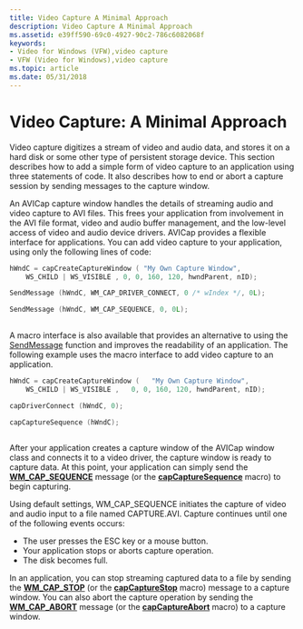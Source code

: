 ```yaml
---
title: Video Capture A Minimal Approach
description: Video Capture A Minimal Approach
ms.assetid: e39ff590-69c0-4927-90c2-786c6082068f
keywords:
- Video for Windows (VFW),video capture
- VFW (Video for Windows),video capture
ms.topic: article
ms.date: 05/31/2018
---
```


# Video Capture: A Minimal Approach

Video capture digitizes a stream of video and audio data, and stores it on a hard disk or some other type of persistent storage device. This section describes how to add a simple form of video capture to an application using three statements of code. It also describes how to end or abort a capture session by sending messages to the capture window.

An AVICap capture window handles the details of streaming audio and video capture to AVI files. This frees your application from involvement in the AVI file format, video and audio buffer management, and the low-level access of video and audio device drivers. AVICap provides a flexible interface for applications. You can add video capture to your application, using only the following lines of code:


```C++
hWndC = capCreateCaptureWindow ( "My Own Capture Window", 
    WS_CHILD | WS_VISIBLE , 0, 0, 160, 120, hwndParent, nID);

SendMessage (hWndC, WM_CAP_DRIVER_CONNECT, 0 /* wIndex */, 0L);

SendMessage (hWndC, WM_CAP_SEQUENCE, 0, 0L);
 
```



A macro interface is also available that provides an alternative to using the [SendMessage](https://go.microsoft.com/fwlink/p/?linkid=17094) function and improves the readability of an application. The following example uses the macro interface to add video capture to an application.


```C++
hWndC = capCreateCaptureWindow (   "My Own Capture Window", 
    WS_CHILD | WS_VISIBLE ,   0, 0, 160, 120, hwndParent, nID);

capDriverConnect (hWndC, 0);

capCaptureSequence (hWndC); 
 
```



After your application creates a capture window of the AVICap window class and connects it to a video driver, the capture window is ready to capture data. At this point, your application can simply send the [**WM\_CAP\_SEQUENCE**](wm-cap-sequence.md) message (or the [**capCaptureSequence**](/windows/desktop/api/Vfw/nf-vfw-capcapturesequence) macro) to begin capturing.

Using default settings, WM\_CAP\_SEQUENCE initiates the capture of video and audio input to a file named CAPTURE.AVI. Capture continues until one of the following events occurs:

-   The user presses the ESC key or a mouse button.
-   Your application stops or aborts capture operation.
-   The disk becomes full.

In an application, you can stop streaming captured data to a file by sending the [**WM\_CAP\_STOP**](wm-cap-stop.md) (or the [**capCaptureStop**](/windows/desktop/api/Vfw/nf-vfw-capcapturestop) macro) message to a capture window. You can also abort the capture operation by sending the [**WM\_CAP\_ABORT**](wm-cap-abort.md) message (or the [**capCaptureAbort**](/windows/desktop/api/Vfw/nf-vfw-capcaptureabort) macro) to a capture window.

 

 





